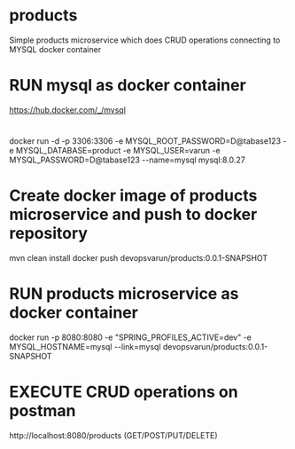 # products
Simple products microservice which does CRUD operations connecting to MYSQL docker container

# RUN mysql as docker container
https://hub.docker.com/_/mysql

#
docker run -d -p 3306:3306 -e MYSQL_ROOT_PASSWORD=D@tabase123 -e MYSQL_DATABASE=product -e MYSQL_USER=varun -e MYSQL_PASSWORD=D@tabase123 --name=mysql mysql:8.0.27

# Create docker image of products microservice and push to docker repository
mvn clean install
docker push devopsvarun/products:0.0.1-SNAPSHOT

# RUN products microservice as docker container
docker run -p 8080:8080 -e "SPRING_PROFILES_ACTIVE=dev" -e MYSQL_HOSTNAME=mysql --link=mysql devopsvarun/products:0.0.1-SNAPSHOT

# EXECUTE CRUD operations on postman
http://localhost:8080/products (GET/POST/PUT/DELETE)


